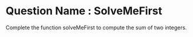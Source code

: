 # Question Name : SolveMeFirst

Complete the function solveMeFirst to compute the sum of two integers.
